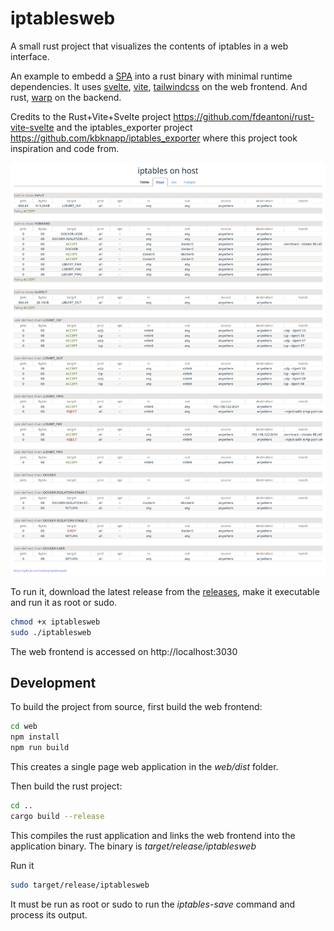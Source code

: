 # iptablesweb

A small rust project that visualizes the contents of iptables in a web interface. 

An example to embedd a [SPA](https://en.wikipedia.org/wiki/Single-page_application) into a  rust binary with minimal runtime dependencies.
It uses [svelte](https://svelte.dev), [vite](https://vitejs.dev), [tailwindcss](https://tailwindcss.com) on the web frontend. And rust, [warp](https://github.com/seanmonstar/warp) on the backend. 

Credits to the Rust+Vite+Svelte project https://github.com/fdeantoni/rust-vite-svelte and the iptables_exporter project https://github.com/kbknapp/iptables_exporter where this project took inspiration and code from.

![Alt Text](screenshots/screenshot_1.png)

To run it, download the latest release from the [releases](https://github.com/volkerp/iptablesweb/releases), make it executable and run it as root or sudo.

```bash
chmod +x iptablesweb
sudo ./iptablesweb
```

The web frontend is accessed on http://localhost:3030

## Development

To build the project from source, first build the web frontend:

```bash
cd web
npm install
npm run build
```

This creates a single page web application in the _web/dist_ folder.

Then build the rust project:
```bash
cd ..
cargo build --release
```

This compiles the rust application and links the web frontend into the application binary.
The binary is _target/release/iptablesweb_ 

Run it
```bash
sudo target/release/iptablesweb
```

It must be run as root or sudo to run the _iptables-save_ command and process its output.




